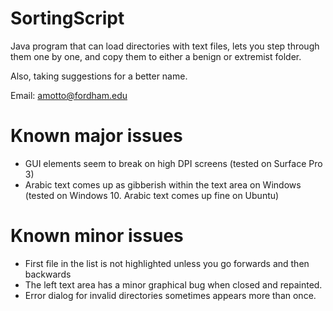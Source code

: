 # SortingScript
Java program that can load directories with text files, lets you step through them one by one, and copy them to either a benign or extremist folder. 

Also, taking suggestions for a better name.

Email: amotto@fordham.edu

# Known major issues
- GUI elements seem to break on high DPI screens (tested on Surface Pro 3)
- Arabic text comes up as gibberish within the text area on Windows (tested on Windows 10. Arabic text comes up fine on Ubuntu)

# Known minor issues
- First file in the list is not highlighted unless you go forwards and then backwards
- The left text area has a minor graphical bug when closed and repainted.
- Error dialog for invalid directories sometimes appears more than once.

